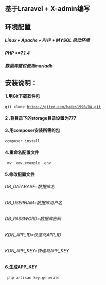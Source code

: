 基于Lraravel + X-admin编写
---




环境配置
-------
##### Linux + Apache + PHP + MYSQL 启动环境
##### PHP >=7.1.4
##### 数据库建议使用mariadb


安装说明：
--------
#### 1.用Git下载软件包

<code>git clone https://gitee.com/hades1996/OA.git </code>

#### 2 .将目录下的storage目录设置为777

#### 3.用composer安装所需的包

<code>composer  install</code>

#### 4.重命名配置文件

<code> mv .env.example .env </code>

#### 5.修改配置文件

###### DB_DATABASE=数据库名
###### DB_USERNAM=数据库用户名
###### DB_PASSWORD=数据库密码
###### KDN_APP_ID=快递鸟APP_ID
###### KDN_APP_KEY=快递鸟APP_KEY


#### 6.生成APP_KEY
<code> php artisan key:generate </code>






